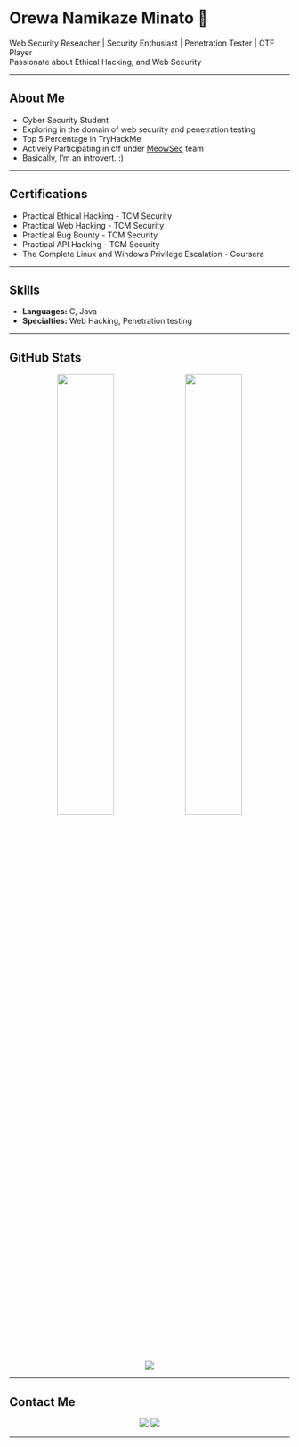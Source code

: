# Orewa Namikaze Minato 👋

Web Security Reseacher | Security Enthusiast | Penetration Tester | CTF Player   
Passionate about Ethical Hacking, and Web Security

---

##  About Me

- Cyber Security Student
- Exploring in the domain of web security and penetration testing
- Top 5 Percentage in TryHackMe
- Actively Participating in ctf under [MeowSec](https://ctftime.org/team/283236) team
- Basically, I’m an introvert. :)

---

## Certifications

- Practical Ethical Hacking - TCM Security
- Practical Web Hacking - TCM Security
- Practical Bug Bounty - TCM Security
- Practical API Hacking - TCM Security
- The Complete Linux and Windows Privilege Escalation - Coursera

---

## Skills

- **Languages:** C, Java
- **Specialties:** Web Hacking, Penetration testing

---

## GitHub Stats

<p align="center">
  <img width="45%" src="https://github-readme-stats.vercel.app/api?username=minato500&show_icons=true&count_private=true&hide_border=true" />
  <img width="45%" src="https://github-readme-streak-stats.herokuapp.com/?user=minato500&hide_border=true" />
</p>

<p align="center">
  <img src="https://github-readme-activity-graph.vercel.app/graph?username=minato500&theme=react-dark" />
</p>

---

## Contact Me

<p align="center">
  <a href="https://www.linkedin.com/in/harish-kumar-n50"><img src="https://img.shields.io/badge/-LinkedIn-blue?style=flat&logo=Linkedin&logoColor=white" /></a>
  <a href="https://minato500.github.io"><img src="https://img.shields.io/badge/-Portfolio-black?style=flat&logo=Firefox&logoColor=white" /></a>
</p>

---


